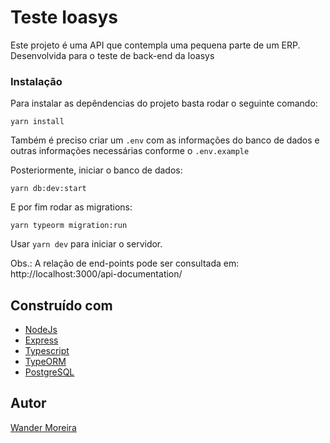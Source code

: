 # Teste Ioasys

Este projeto é uma API que contempla uma pequena parte de um ERP. Desenvolvida para o teste de back-end da Ioasys

### Instalação

Para instalar as depêndencias do projeto basta rodar o seguinte comando:

```
yarn install
```

Também é preciso criar um `.env` com as informações do banco de dados e outras informações necessárias conforme o `.env.example`

Posteriormente, iniciar o banco de dados:

```
yarn db:dev:start
```

E por fim rodar as migrations:

```
yarn typeorm migration:run
```

Usar `yarn dev` para iniciar o servidor.

Obs.: A relação de end-points pode ser consultada em: http://localhost:3000/api-documentation/

## Construído com

- [NodeJs](https://nodejs.org/en/)
- [Express](https://expressjs.com/)
- [Typescript](https://www.typescriptlang.org/)
- [TypeORM](https://typeorm.io/)
- [PostgreSQL](https://www.postgresql.org/)

## Autor

[Wander Moreira](https://github.com/w4nd0)
